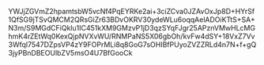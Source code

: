 YWJjZGVmZ2hpamtsbW5vcNf4PqEYRKe2ai+3ciZCva0JZAvOxJp8D+HYrSf1QfSG9jTSvQMCM2QRsGiZr63BDvOKRV30ydeWLu6oqqAelADOiKTtS+SA+N3m/S9MGdCFiQklu1IC451kXM9GMzvP1jD3qzSYqFJgr25APznVMwHLcMGhmK4rZEtWq0KexQjpNVXvWU/RNMPaNS5X06gbOh/kvFw4dSY+18VxZ7Vv3Wfql7547DZpsVP4zY9FOPrMLi8q8GoG7sOHIBfPUyoZVZZRLd4n7N+f+gQ3jyPBnDBEOUlbZV5msO4U7BfGooCk